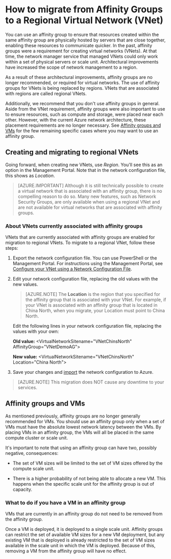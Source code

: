 <properties 
   pageTitle="How to migrate from Affinity Groups to a Regional Virtual Network (VNet)"
   description="Learn how to migrate from affinity groups to regional vnets"
   services="virtual-network"
   documentationCenter="na"
   authors="telmosampaio"
   manager="carmonm"
   editor="tysonn" />
<tags
	ms.service="virtual-network"
	ms.date="03/15/2016"
	wacn.date=""/>

# How to migrate from Affinity Groups to a Regional Virtual Network (VNet)

You can use an affinity group to ensure that resources created within the same affinity group are physically hosted by servers that are close together, enabling these resources to communicate quicker. In the past, affinity groups were a requirement for creating virtual networks (VNets). At that time, the network manager service that managed VNets could only work within a set of physical servers or scale unit. Architectural improvements have increased the scope of network management to a region.

As a result of these architectural improvements, affinity groups are no longer recommended, or required for virtual networks. The use of affinity groups for VNets is being replaced by regions. VNets that are associated with regions are called regional VNets.

Additionally, we recommend that you don't use affinity groups in general. Aside from the VNet requirement, affinity groups were also important to use to ensure resources, such as compute and storage, were placed near each other. However, with the current Azure network architecture, these placement requirements are no longer necessary. See [Affinity groups and VMs](#Affinity-groups-and-VMs) for the few remaining specific cases where you may want to use an affinity group.

## Creating and migrating to regional VNets

Going forward, when creating new VNets, use *Region*. You'll see this as an option in the Management Portal. Note that in the network configuration file, this shows as *Location*.

>[AZURE.IMPORTANT] Although it is still technically possible to create a virtual network that is associated with an affinity group, there is no compelling reason to do so. Many new features, such as Network Security Groups, are only available when using a regional VNet and are not available for virtual networks that are associated with affinity groups.

### About VNets currently associated with affinity groups

VNets that are currently associated with affinity groups are enabled for migration to regional VNets. To migrate to a regional VNet, follow these steps:

1. Export the network configuration file. You can use PowerShell or the Management Portal. For instructions using the Management Portal, see [Configure your VNet using a Network Configuration File](/documentation/articles/virtual-networks-using-network-configuration-file/).

1. Edit your network configuration file, replacing the old values with the new values. 

	> [AZURE.NOTE] The **Location** is the region that you specified for the affinity group that is associated with your VNet. For example, if your VNet is associated with an affinity group that is located in China North, when you migrate, your Location must point to China North. 
	
	Edit the following lines in your network configuration file, replacing the values with your own: 

	**Old value:** \<VirtualNetworkSitename="VNetChinsNorth" AffinityGroup="VNetDemoAG"\> 

	**New value:** \<VirtualNetworkSitename="VNetChinsNorth" Location="China North"\>

1. Save your changes and [import](/documentation/articles/virtual-networks-using-network-configuration-file/) the network configuration to Azure.

>[AZURE.NOTE] This migration does NOT cause any downtime to your services.

## Affinity groups and VMs

As mentioned previously, affinity groups are no longer generally recommended for VMs. You should use an affinity group only when a set of VMs must have the absolute lowest network latency between the VMs. By placing VMs in an affinity group, the VMs will all be placed in the same compute cluster or scale unit.

It's important to note that using an affinity group can have two, possibly negative, consequences:

- The set of VM sizes will be limited to the set of VM sizes offered by the compute scale unit.

- There is a higher probability of not being able to allocate a new VM. This happens when the specific scale unit for the affinity group is out of capacity.

### What to do if you have a VM in an affinity group

VMs that are currently in an affinity group do not need to be removed from the affinity group.

Once a VM is deployed, it is deployed to a single scale unit. Affinity groups can restrict the set of available VM sizes for a new VM deployment, but any existing VM that is deployed is already restricted to the set of VM sizes available in the scale unit in which the VM is deployed. Because of this, removing a VM from the affinity group will have no effect.
 
